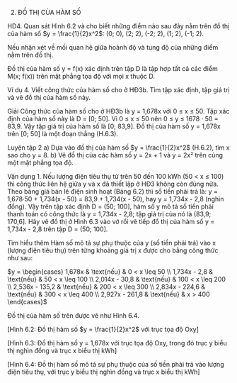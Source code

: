 2. ĐỒ THỊ CỦA HÀM SỐ

HD4. Quan sát Hình 6.2 và cho biết những điểm nào sau đây nằm trên đồ thị của hàm số $y = \frac{1}{2}x^2$:
(0; 0), (2; 2), (-2; 2), (1; 2), (-1; 2).

Nếu nhận xét về mối quan hệ giữa hoành độ và tung độ của những điểm nằm trên đồ thị.

Đồ thị của hàm số y = f(x) xác định trên tập D là tập hợp tất cả các điểm M(x; f(x)) trên mặt phẳng tọa độ với mọi x thuộc D.

Ví dụ 4. Viết công thức của hàm số cho ở HĐ3b. Tìm tập xác định, tập giá trị và vẽ đồ thị của hàm số này.

Giải
Công thức của hàm số cho ở HĐ3b là y = 1,678x với 0 ≤ x ≤ 50.
Tập xác định của hàm số này là D = [0; 50].
Vì 0 ≤ x ≤ 50 nên 0 ≤ y ≤ 1678 · 50 = 83,9.
Vậy tập giá trị của hàm số là [0; 83,9].
Đồ thị của hàm số y = 1,678x trên [0; 50] là một đoạn thẳng (H.6.3).

Luyện tập 2
a) Dựa vào đồ thị của hàm số $y = \frac{1}{2}x^2$ (H.6.2), tìm x sao cho y = 8.
b) Vẽ đồ thị của các hàm số y = 2x + 1 và y = 2x² trên cùng một mặt phẳng tọa độ.

Vận dụng 1. Nếu lượng điện tiêu thụ từ trên 50 đến 100 kWh (50 < x ≤ 100) thì công thức liên hệ giữa y và x đã thiết lập ở HĐ3 không còn đúng nữa.
Theo bảng giá bán lẻ điện sinh hoạt (Bảng 6.2) thì số tiền phải trả là:
y = 1,678·50 + 1,734(x - 50) = 83,9 + 1,734(x - 50), hay y = 1,734x - 2,8 (nghìn đồng).
Vậy trên tập xác định D = (50; 100], hàm số y mô tả số tiền phải thanh toán có công thức là y = 1,734x - 2,8; tập giá trị của nó là (83,9; 170,6].
Hãy vẽ đồ thị ở Hình 6.3 vào vở rồi vẽ tiếp đồ thị của hàm số y = 1,734x - 2,8 trên tập D = (50; 100].

Tìm hiểu thêm
Hàm số mô tả sự phụ thuộc của y (số tiền phải trả) vào x (lượng điện tiêu thụ) trên từng khoảng giá trị x được cho bằng công thức như sau:

$y = \begin{cases}
1,678x & \text{nếu} & 0 < x \leq 50 \\
1,734x - 2,8 & \text{nếu} & 50 < x \leq 100 \\
2,014x - 30,8 & \text{nếu} & 100 < x \leq 200 \\
2,536x - 135,2 & \text{nếu} & 200 < x \leq 300 \\
2,834x - 224,6 & \text{nếu} & 300 < x \leq 400 \\
2,927x - 261,8 & \text{nếu} & x > 400
\end{cases}$

Đồ thị của hàm số trên được vẽ như Hình 6.4.

[Hình 6.2: Đồ thị hàm số $y = \frac{1}{2}x^2$ với trục tọa độ Oxy]

[Hình 6.3: Đồ thị hàm số y = 1,678x với trục tọa độ Oxy, trong đó trục y biểu thị nghìn đồng và trục x biểu thị kWh]

[Hình 6.4: Đồ thị hàm số mô tả sự phụ thuộc của số tiền phải trả vào lượng điện tiêu thụ, với trục y biểu thị nghìn đồng và trục x biểu thị kWh]